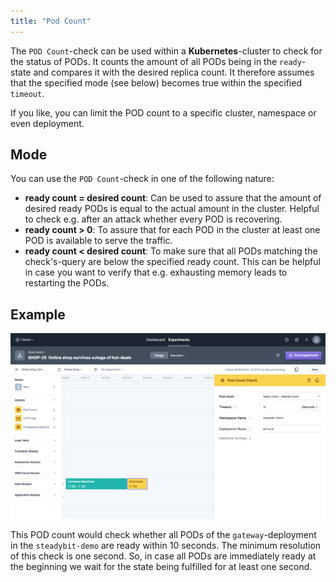 ```yaml
---
title: "Pod Count"
---
```

The `POD Count`-check can be used within a **Kubernetes**-cluster to check for the status of PODs.
It counts the amount of all PODs being in the `ready`-state and compares it with the desired replica count.
It therefore assumes that the specified mode (see below) becomes true within the specified `timeout`.

If you like, you can limit the POD count to a specific cluster, namespace or even deployment.

## Mode
You can use the `POD Count`-check in one of the following nature:

- **ready count = desired count**: Can be used to assure that the amount of desired ready PODs is equal to the actual amount in the cluster.
  Helpful to check e.g. after an attack whether every POD is recovering.
- **ready count > 0**: To assure that for each POD in the cluster at least one POD is available to serve the traffic.
- **ready count < desired count**: To make sure that all PODs matching the check's-query are below the specified ready count.
  This can be helpful in case you want to verify that e.g. exhausting memory leads to restarting the PODs.

## Example

![Example POD count configuration](10-pod-count.png)

This POD count would check whether all PODs of the `gateway`-deployment in the `steadybit-demo` are ready within 10 seconds.
The minimum resolution of this check is one second.
So, in case all PODs are immediately ready at the beginning we wait for the state being fulfilled for at least one second.
